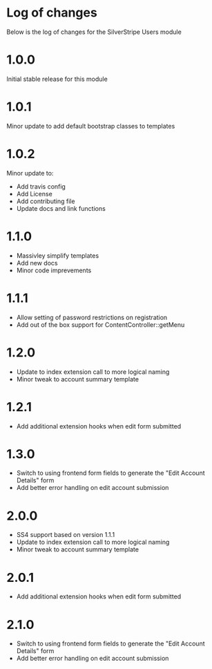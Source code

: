 # Log of changes

Below is the log of changes for the SilverStripe Users module

# 1.0.0

Initial stable release for this module

# 1.0.1

Minor update to add default bootstrap classes to templates

# 1.0.2

Minor update to:

* Add travis config
* Add License
* Add contributing file
* Update docs and link functions

# 1.1.0

* Massivley simplify templates
* Add new docs
* Minor code imprevements

# 1.1.1

* Allow setting of password restrictions on registration
* Add out of the box support for ContentController::getMenu

# 1.2.0

* Update to index extension call to more logical naming
* Minor tweak to account summary template

# 1.2.1

* Add additional extension hooks when edit form submitted

# 1.3.0

* Switch to using frontend form fields to generate the "Edit Account Details" form
* Add better error handling on edit account submission

# 2.0.0

* SS4 support based on version 1.1.1
* Update to index extension call to more logical naming
* Minor tweak to account summary template

# 2.0.1

* Add additional extension hooks when edit form submitted

# 2.1.0

* Switch to using frontend form fields to generate the "Edit Account Details" form
* Add better error handling on edit account submission